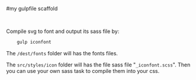 #my gulpfile scaffold

</br>

Compile svg to font and output its sass file by:
```js
    gulp iconfont
```

The ``/dest/fonts`` folder will has the fonts files.

The ``src/styles/icon`` folder will has the file sass file "``_iconfont.scss``". Then you can use your own sass task to compile them into your css.
